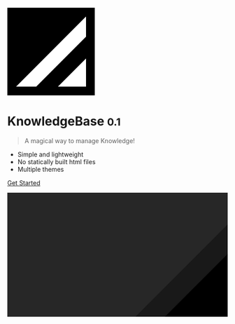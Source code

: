 <!-- _coverpage.md -->

![logo](_media/logo.png)

# KnowledgeBase <small>0.1</small>

> A magical way to manage Knowledge!

- Simple and lightweight
- No statically built html files
- Multiple themes


[Get Started](https://github.com/hkashyap-developer/next-docs)


<!-- background image -->

![](_media/raw_bg_black.png)

